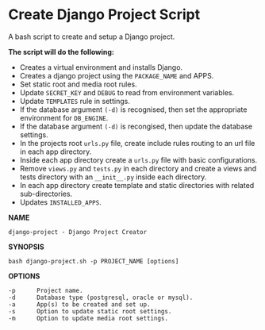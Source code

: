 # Create Django Project Script

A bash script to create and setup a Django project.

**The script will do the following:**

- Creates a virtual environment and installs Django.
- Creates a django project using the `PACKAGE_NAME` and APPS.
- Set static root and media root rules.
- Update `SECRET_KEY` and `DEBUG` to read from environment variables.
- Update `TEMPLATES` rule in settings.
- If the database argument `(-d)` is recognised, then set the appropriate environment for `DB_ENGINE`.
- If the database argument `(-d)` is recongised, then update the database settings.
- In the projects root `urls.py` file, create include rules routing to an url file in each app directory.
- Inside each app directory create a `urls.py` file with basic configurations.
- Remove `views.py` and `tests.py` in each directory and create a views and tests directory with an `__init__.py` inside each directory.
- In each app directory create template and static directories with related sub-directories.
- Updates `INSTALLED_APPS`.

**NAME**
```
django-project - Django Project Creator
```

**SYNOPSIS**

```
bash django-project.sh -p PROJECT_NAME [options]
```

**OPTIONS**

    -p      Project name.
    -d      Database type (postgresql, oracle or mysql).
    -a      App(s) to be created and set up.
    -s      Option to update static root settings.
    -m      Option to update media root settings.

